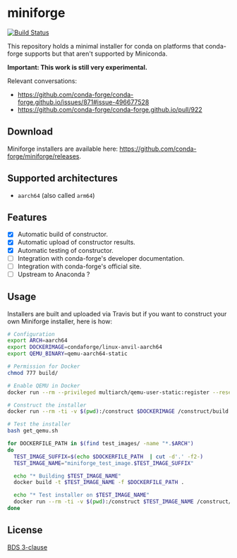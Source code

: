 # miniforge
[![Build Status](https://travis-ci.org/conda-forge/miniforge.svg?branch=master)](https://travis-ci.org/conda-forge/miniforge)

This repository holds a minimal installer for conda on platforms that conda-forge supports but that aren't supported by Miniconda.

**Important: This work is still very experimental.**

Relevant conversations:

- https://github.com/conda-forge/conda-forge.github.io/issues/871#issue-496677528
- https://github.com/conda-forge/conda-forge.github.io/pull/922

## Download

Miniforge installers are available here: https://github.com/conda-forge/miniforge/releases.

## Supported architectures

- `aarch64` (also called `arm64`)

## Features

- [X] Automatic build of constructor.
- [X] Automatic upload of constructor results.
- [X] Automatic testing of constructor.
- [ ] Integration with conda-forge's developer documentation.
- [ ] Integration with conda-forge's official site.
- [ ] Upstream to Anaconda ?

## Usage

Installers are built and uploaded via Travis but if you want to construct your own Miniforge installer, here is how:

```bash
# Configuration
export ARCH=aarch64
export DOCKERIMAGE=condaforge/linux-anvil-aarch64
export QEMU_BINARY=qemu-aarch64-static

# Permission for Docker
chmod 777 build/

# Enable QEMU in Docker
docker run --rm --privileged multiarch/qemu-user-static:register --reset --credential yes

# Construct the installer
docker run --rm -ti -v $(pwd):/construct $DOCKERIMAGE /construct/build.sh

# Test the installer
bash get_qemu.sh

for DOCKERFILE_PATH in $(find test_images/ -name "*.$ARCH")
do
  TEST_IMAGE_SUFFIX=$(echo $DOCKERFILE_PATH  | cut -d'.' -f2-)
  TEST_IMAGE_NAME="miniforge_test_image.$TEST_IMAGE_SUFFIX"

  echo "* Building $TEST_IMAGE_NAME"
  docker build -t $TEST_IMAGE_NAME -f $DOCKERFILE_PATH .

  echo "* Test installer on $TEST_IMAGE_NAME"
  docker run --rm -ti -v $(pwd):/construct $TEST_IMAGE_NAME /construct/test.sh
done
```

## License

[BDS 3-clause](./LICENSE)
